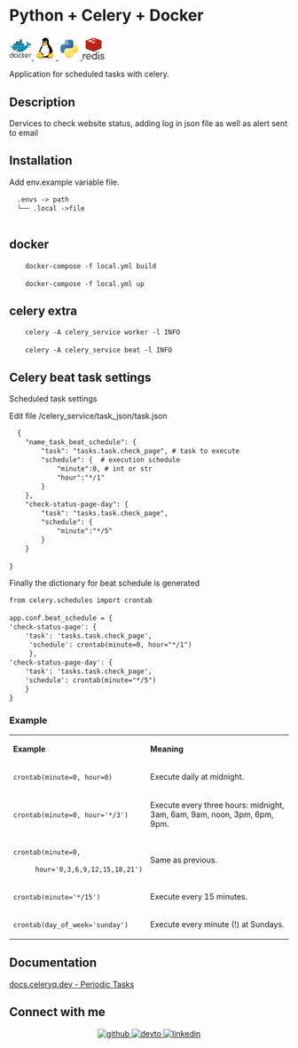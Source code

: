 # Python + Celery + Docker

<h3 align="left"></h3>
<p align="left"> <a href="https://www.docker.com/" target="_blank" rel="noreferrer"> <img src="https://raw.githubusercontent.com/devicons/devicon/master/icons/docker/docker-original-wordmark.svg" alt="docker" width="40" height="40"/> </a> <a href="https://www.linux.org/" target="_blank" rel="noreferrer"> <img src="https://raw.githubusercontent.com/devicons/devicon/master/icons/linux/linux-original.svg" alt="linux" width="40" height="40"/> </a> <a href="https://www.python.org" target="_blank" rel="noreferrer"> <img src="https://raw.githubusercontent.com/devicons/devicon/master/icons/python/python-original.svg" alt="python" width="40" height="40"/> </a> <a href="https://redis.io" target="_blank" rel="noreferrer"> <img src="https://raw.githubusercontent.com/devicons/devicon/master/icons/redis/redis-original-wordmark.svg" alt="redis" width="40" height="40"/> </a> </p>

Application for scheduled tasks with celery.

## Description

Dervices to check website status, adding log in json file as well as alert sent to email

## Installation

Add env.example variable file.

```
  .envs -> path
  └── .local ->file
     
```

## docker 

```
    docker-compose -f local.yml build

    docker-compose -f local.yml up

```

## celery extra

```
    celery -A celery_service worker -l INFO

    celery -A celery_service beat -l INFO

```

## Celery beat task settings

Scheduled task settings

Edit file /celery_service/task_json/task.json

```
  {
    "name_task_beat_schedule": {
        "task": "tasks.task.check_page", # task to execute
        "schedule": {  # execution schedule 
            "minute":0, # int or str
            "hour":"*/1"
        }
    },
    "check-status-page-day": {
        "task": "tasks.task.check_page",
        "schedule": {
            "minute":"*/5"
        }
    }

}
```
 Finally the dictionary for beat schedule is generated

```
from celery.schedules import crontab

app.conf.beat_schedule = {
'check-status-page': {
	'task': 'tasks.task.check_page',
	 'schedule': crontab(minute=0, hour="*/1")
	 },
'check-status-page-day': {
	'task': 'tasks.task.check_page',
	'schedule': crontab(minute="*/5")
	}
}
```

### Example

<table class="docutils align-default">
<colgroup>
<col style="width: 48%">
<col style="width: 52%">
</colgroup>
<tbody>
<tr class="row-odd"><td><p><strong>Example</strong></p></td>
<td><p><strong>Meaning</strong></p></td>
</tr>
<tr class="row-odd"><td><p><code class=""><span class="pre"><span class="highlighted">crontab</span>(minute=0,</span> <span class="pre">hour=0)</span></code></p></td>
<td><p>Execute daily at midnight.</p></td>
</tr>
<tr class="row-even"><td><p><code class="docutils literal notranslate"><span class="pre"><span class="highlighted">crontab</span>(minute=0,</span> <span class="pre">hour='*/3')</span></code></p></td>
<td><p>Execute every three hours:
midnight, 3am, 6am, 9am,
noon, 3pm, 6pm, 9pm.</p></td>
</tr>
<tr class="row-odd"><td><dl class="simple">
<dt><code class="docutils literal notranslate"><span class="pre"><span class="highlighted">crontab</span>(minute=0,</span></code></dt><dd><p><code class="docutils literal notranslate"><span class="pre">hour='0,3,6,9,12,15,18,21')</span></code></p>
</dd>
</dl>
</td>
<td><p>Same as previous.</p></td>
</tr>
<tr class="row-even"><td><p><code class="docutils literal notranslate"><span class="pre"><span class="highlighted">crontab</span>(minute='*/15')</span></code></p></td>
<td><p>Execute every 15 minutes.</p></td>
</tr>
<tr class="row-odd"><td><p><code class="docutils literal notranslate"><span class="pre"><span class="highlighted">crontab</span>(day_of_week='sunday')</span></code></p></td>
<td><p>Execute every minute (!) at Sundays.</p></td>
</tr>


</tbody>
</table>


    
## Documentation

[docs.celeryq.dev - Periodic Tasks](https://docs.celeryq.dev/en/stable/userguide/periodic-tasks.html?highlight=crontab#crontab-schedules)



## Connect with me  
<div align="center">
<a href="https://github.com/larenas-d" target="_blank">
<img src=https://img.shields.io/badge/github-%2324292e.svg?&style=for-the-badge&logo=github&logoColor=white alt=github style="margin-bottom: 5px;" />
</a>
<a href="https://diego-larenas.gropoz.com" target="_blank">
<img src=https://img.shields.io/badge/website-%2308090A.svg?&style=for-the-badge alt=devto style="margin-bottom: 5px;" />
</a>
<a href="https://www.linkedin.com/in/diego-larenas-7704411b6/" target="_blank">
<img src=https://img.shields.io/badge/linkedin-%231E77B5.svg?&style=for-the-badge&logo=linkedin&logoColor=white alt=linkedin style="margin-bottom: 5px;" />
</a>
 
</div> 


